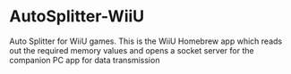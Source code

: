 # AutoSplitter-WiiU
Auto Splitter for WiiU games. This is the WiiU Homebrew app which reads out the required memory values and opens a socket server for the companion PC app for data transmission
